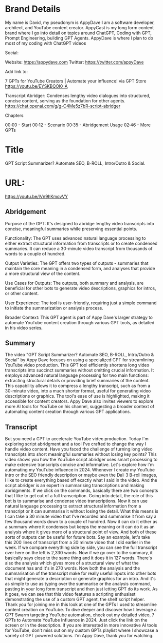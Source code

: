 # Brand Details

My name is David, my pseudonym is AppyDave
I am a software developer, architect, and YouTube content creator.
AppyCast is my long form content brand where I go into detail on topics around ChatGPT, Coding with GPT, Prompt Engineering, building GPT Agents.
AppyDave is where I plan to do most of my coding with ChatGPT videos

Social:

Website: https://appydave.com
Twitter: https://twitter.com/appyDave


Add link to:

7 GPTs for YouTube Creators | Automate your influence! via GPT Store
https://youtu.be/EYSKBQOI0_A

Transcript Abridger: Condenses lengthy video dialogues into structured, concise content, serving as the foundation for other agents.
https://chat.openai.com/g/g-C4Me5z7bR-script-abridger

Chapters

00:00 - Start
00:12 - Scenario
00:35 - Abridgement Usage
02:46 - More GPTs


# Title

GPT Script Summarizer? Automate SEO, B-ROLL, Intro/Outro & Social.

# URL: 

https://youtu.be/IVn9hKmovVY

## Abridgement

Purpose of the GPT: It's designed to abridge lengthy video transcripts into concise, meaningful summaries while preserving essential points.

Functionality: The GPT uses advanced natural language processing to either extract structural information from transcripts or to create condensed summaries. It can reduce a 30-minute video transcript from thousands of words to a couple of hundred.

Output Varieties: The GPT offers two types of outputs - summaries that maintain the core meaning in a condensed form, and analyses that provide a more structural view of the content.

Use Cases for Outputs: The outputs, both summary and analysis, are beneficial for other bots to generate video descriptions, graphics for intros, or other content.

User Experience: The tool is user-friendly, requiring just a simple command to initiate the summarization or analysis process.

Broader Context: This GPT agent is part of Appy Dave's larger strategy to automate YouTube content creation through various GPT tools, as detailed in his video series.

## Summary

The video "GPT Script Summarizer? Automate SEO, B-ROLL, Intro/Outro & Social" by Appy Dave focuses on using a specialized GPT for streamlining YouTube video production. This GPT tool efficiently shortens long video transcripts into succinct summaries without omitting crucial information. It employs advanced natural language processing for two main functions: extracting structural details or providing brief summaries of the content. This capability allows it to compress a lengthy transcript, such as from a 30-minute video, into a much shorter format, useful for generating video descriptions or graphics. The tool's ease of use is highlighted, making it accessible for content creators. Appy Dave also invites viewers to explore more AI tools for YouTube on his channel, suggesting a broader context of automating content creation through various GPT applications.

## Transcript

But you need a GPT to accelerate YouTube video production.
Today I'm exploring script abridgment and a tool I've crafted to change the way I handle
video content.
Have you faced the challenge of turning long video transcripts into short meaningful summaries
without losing key points?
This video shows you how the YouTube script abridger uses smart processing to make extensive
transcripts concise and informative.
Let's explore how I'm automating my YouTube influence in 2024.
Whenever I create my YouTube intro or the SEO friendly description or maybe even the
Dali 3 B-roll images, I like to create everything based off exactly what I said in the video.
And the script abridger is an expert in summarising transcriptions and making abridgments.
If we click on the commands, basically there are two concepts that I like to get out of
a full transcription.
Going into detail, the role of this bot is to summarise and condense video transcriptions.
Now it can use natural language processing to extract structural information from a transcript
or it can summarise it without losing the detail.
What this means is I can take a 30 minute video that I've recorded and summarise it
from say a few thousand words down to a couple of hundred.
Now it can do it either as a summary where it condenses but keeps the meaning or it can
do it as an analysis where it gives more of a structural point of view.
And both of these sorts of outputs can be useful for future bots.
Say an example, let's take this 200 lines of transcript from a 30 minute video that
I did earlier in the week.
If we compare everything side by side, you can see the full transcript over here on the
left is 2,330 words.
Now if we go over to the summary, it basically says close to the same thing and it does it
in 127 words.
There's also the analysis which gives more of a structural view of what the document
has and it's in 270 words.
Now both the analysis and the summarisation of the transcript make for really useful inputs
into other bots that might generate a description or generate graphics for an intro.
And it's as simple to use as typing over the summarise or the analysis command, pasting
in your long form transcript and then just letting GPT do its work.
As it goes, we can see that this video features a scripting enthusiast demonstrating the use
of a custom GPT agent, the shelf script helper.
Thank you for joining me in this look at one of the GPTs I used to streamline content creation
on YouTube.
To dive deeper and discover how I leverage a GPT Swarm targeting YouTube automation, check
out my detailed video, 7 GPTs to Automate YouTube Influence in 2024.
Just click the link on the screen or in the description.
If you are interested in more innovative AI tools for YouTube, don't miss out on my
custom GPTs playlist where I showcase a variety of GPT powered solutions.
I'm Appy Dave, thank you for watching.
